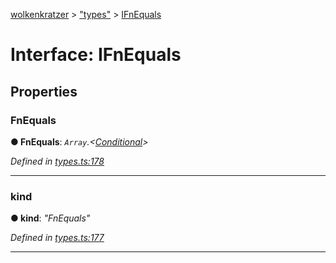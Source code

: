 [wolkenkratzer](../README.md) > ["types"](../modules/_types_.md) > [IFnEquals](../interfaces/_types_.ifnequals.md)



# Interface: IFnEquals


## Properties
<a id="fnequals"></a>

###  FnEquals

**●  FnEquals**:  *`Array`.<[Conditional](../modules/_types_.md#conditional)>* 

*Defined in [types.ts:178](https://github.com/arminhammer/wolkenkratzer/blob/77659cc/src/types.ts#L178)*





___

<a id="kind"></a>

###  kind

**●  kind**:  *"FnEquals"* 

*Defined in [types.ts:177](https://github.com/arminhammer/wolkenkratzer/blob/77659cc/src/types.ts#L177)*





___


